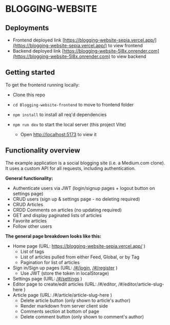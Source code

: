 # BLOGGING-WEBSITE

<!-- ## preview -->

## Deployments
- Frontend deployed link [https://blogging-website-sepia.vercel.app/](https://blogging-website-sepia.vercel.app/) to view frontend
- Backend deployed link [https://blogging-website-5l8x.onrender.com](https://blogging-website-5l8x.onrender.com) to view backend

## Getting started

To get the frontend running locally:
- Clone this repo
- `cd Blogging-website-frontend` to move to frontend folder
- `npm install` to install all req'd dependencies
- `npm run dev` to start the local server (this project Vite)
  
  - Open [http://localhost:5173](http://localhost:5173) to view it

## Functionality overview

The example application is a social blogging site (i.e. a Medium.com clone). It uses a custom API for all requests, including authentication.

**General functionality:**

- Authenticate users via JWT (login/signup pages + logout button on settings page)
- CRUD users (sign up & settings page - no deleting required)
- CRUD Articles
- CRDD Comments on articles (no updating required)
- GET and display paginated lists of articles
- Favorite articles
- Follow other users

**The general page breakdown looks like this:**

- Home page (URL: https://blogging-website-sepia.vercel.app/ )
    - List of tags
    - List of articles pulled from either Feed, Global, or by Tag
    - Pagination for list of articles
- Sign in/Sign up pages (URL: [/#/login](https://blogging-website-sepia.vercel.app/login), [/#/register](https://blogging-website-sepia.vercel.app/register) )
    - Use JWT (store the token in localStorage)
- Settings page (URL: [/#/settings](https://blogging-website-sepia.vercel.app/settings) )
- Editor page to create/edit articles (URL: /#/editor, /#/editor/article-slug-here )
- Article page (URL: /#/article/article-slug-here )
    - Delete article button (only shown to article's author)
    - Render markdown from server client side
    - Comments section at bottom of page
    - Delete comment button (only shown to comment's author)
<!-- - Profile page (URL: /#/@username, /#/@username/favorites )
    - Show basic user info
    - List of articles populated from author's created articles or author's favorited articles -->

<br />




